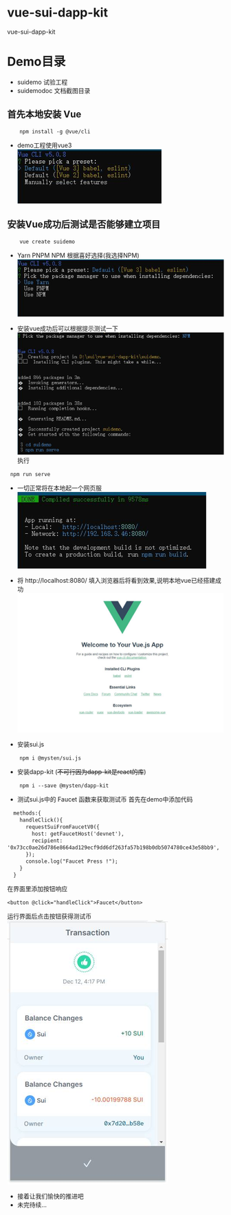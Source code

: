 # vue-sui-dapp-kit
vue-sui-dapp-kit

# Demo目录 
* suidemo 试验工程
* suidemodoc 文档截图目录

## 首先本地安装 Vue
```
    npm install -g @vue/cli
```

* demo工程使用vue3  
![vue3和vue2的选择](./suidemodoc/step1.jpg "步骤1")


## 安装Vue成功后测试是否能够建立项目
```
    vue create suidemo
```


* Yarn PNPM NPM 根据喜好选择(我选择NPM)  
![Yarn PNPM NPM](./suidemodoc/step2.jpg "步骤2")

* 安装vue成功后可以根据提示测试一下  
![测试命令行](./suidemodoc/step2-1.jpg "步骤3")
执行
```
 npm run serve
```

* 一切正常将在本地起一个网页服  
![本地网页服](./suidemodoc/step3.jpg "步骤4")

* 将 http://localhost:8080/ 填入浏览器后将看到效果,说明本地vue已经搭建成功  
![本地页面](./suidemodoc/stepOver.jpg)

* 安装sui.js
```
    npm i @mysten/sui.js
```

* 安装dapp-kit (~~不可行因为dapp-kit是react的库~~)
```
    npm i --save @mysten/dapp-kit
```

* 测试sui.js中的 Faucet 函数来获取测试币
首先在demo中添加代码  
```
  methods:{
    handleClick(){
      requestSuiFromFaucetV0({
        host: getFaucetHost('devnet'),
        recipient: '0x73cc0ae26d786e8664ad129ecf9dd6df263fa57b198b0db5074780ce43e58bb9',
      });
      console.log("Faucet Press !");
    }
  }

```
在界面里添加按钮响应  
```
<button @click="handleClick">Faucet</button>
```
运行界面后点击按钮获得测试币  
![测试Faucet通过](./suidemodoc/testgetFaucet.jpg)


* 接着让我们愉快的推进吧  
* 未完待续...  

